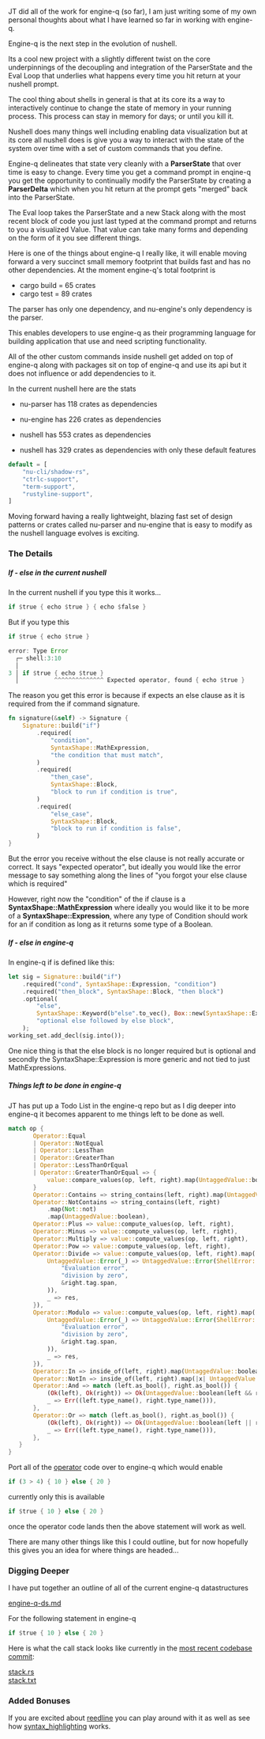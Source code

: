 
JT did all of the work for engine-q (so far), I am just writing some of my own
personal thoughts about what I have learned so far in working with
engine-q.

Engine-q is the next step in the evolution of nushell.

Its a cool new project with a slightly different twist on the core underpinnings of the decoupling and integration of the ParserState and the Eval Loop that underlies what happens every time you hit return at your nushell prompt.

The cool thing about shells in general is that at its core its a way to
interactively continue to change the state of memory in your running process.
This process can stay in memory for days; or until you kill it.

Nushell does many things well including enabling data visualization
but at its core all nushell does is give you a way to interact with the state
of the system over time with a set of custom commands that you define.

Engine-q delineates that state very cleanly with a **ParserState** that over
time is easy to change.  Every time you get a command prompt in enqine-q
you get the opportunity to continually modify the ParserState by creating
a **ParserDelta** which when you hit return at the prompt gets "merged" back
into the ParserState.

The Eval loop takes the ParserState and a new Stack along with the most recent block of code you just last typed at the command prompt and returns to you a visualized Value. That value can take many forms and depending on the form of it you see different things.

Here is one of the things about engine-q I really like, it will enable moving
forward a very succinct small memory footprint that builds fast and has no other
dependencies.  At the moment engine-q's total footprint is

* cargo build = 65 crates
* cargo test  = 89 crates

The parser has only one dependency, and nu-engine's only dependency is the parser.

This enables developers to use engine-q as their programming language for building application that use and need scripting functionality.  

All of the other custom commands inside nushell get added on top of engine-q along with packages sit on top of engine-q and use its api
but it does not influence or add dependencies to it.

In the current nushell here are the stats

* nu-parser has 118 crates as dependencies
* nu-engine has 226 crates as dependencies
* nushell has 553 crates as dependencies

* nushell has 329 crates as dependencies with only these default features

```rust
default = [
    "nu-cli/shadow-rs",
    "ctrlc-support",
    "term-support",
    "rustyline-support",
]
```

Moving forward having a really lightweight, blazing fast set of design patterns
or crates called nu-parser and nu-engine that is easy to modify as the nushell language evolves is exciting.  

### The Details

##### If - else in the current nushell

In the current nushell if you type this it works...

```rust
if $true { echo $true } { echo $false }
```

But if you type this

```rust
if $true { echo $true }

error: Type Error
  ┌─ shell:3:10
  │
3 │ if $true { echo $true }
  │          ^^^^^^^^^^^^^^ Expected operator, found { echo $true }
```

The reason you get this error is because if expects an else clause
as it is required from the if command signature.

```rust
fn signature(&self) -> Signature {
    Signature::build("if")
        .required(
            "condition",
            SyntaxShape::MathExpression,
            "the condition that must match",
        )
        .required(
            "then_case",
            SyntaxShape::Block,
            "block to run if condition is true",
        )
        .required(
            "else_case",
            SyntaxShape::Block,
            "block to run if condition is false",
        )
}
```

But the error you receive without the else clause is not really
accurate or correct.  It says "expected operator", but ideally
you would like the error message to say something along the lines
of "you forgot your else clause which is required"

However, right now the "condition" of the if clause is a
**SyntaxShape::MathExpression** where ideally you would like
it to be more of a **SyntaxShape::Expression**, where any type of Condition
should work for an if condition as long as it returns some type
of a Boolean.

##### If - else in engine-q

In engine-q if is defined like this:

```rust
let sig = Signature::build("if")
    .required("cond", SyntaxShape::Expression, "condition")
    .required("then_block", SyntaxShape::Block, "then block")
    .optional(
        "else",
        SyntaxShape::Keyword(b"else".to_vec(), Box::new(SyntaxShape::Expression)),
        "optional else followed by else block",
    );
working_set.add_decl(sig.into());
```

One nice thing is that the else block is no longer required but
is optional and secondly the SyntaxShape::Expression is more generic
and not tied to just MathExpressions.

##### Things left to be done in engine-q

JT has put up a Todo List in the engine-q repo but as I dig deeper
into engine-q it becomes apparent to me things left to be done as well.

```rust
match op {
       Operator::Equal
       | Operator::NotEqual
       | Operator::LessThan
       | Operator::GreaterThan
       | Operator::LessThanOrEqual
       | Operator::GreaterThanOrEqual => {
           value::compare_values(op, left, right).map(UntaggedValue::boolean)
       }
       Operator::Contains => string_contains(left, right).map(UntaggedValue::boolean),
       Operator::NotContains => string_contains(left, right)
           .map(Not::not)
           .map(UntaggedValue::boolean),
       Operator::Plus => value::compute_values(op, left, right),
       Operator::Minus => value::compute_values(op, left, right),
       Operator::Multiply => value::compute_values(op, left, right),
       Operator::Pow => value::compute_values(op, left, right),
       Operator::Divide => value::compute_values(op, left, right).map(|res| match res {
           UntaggedValue::Error(_) => UntaggedValue::Error(ShellError::labeled_error(
               "Evaluation error",
               "division by zero",
               &right.tag.span,
           )),
           _ => res,
       }),
       Operator::Modulo => value::compute_values(op, left, right).map(|res| match res {
           UntaggedValue::Error(_) => UntaggedValue::Error(ShellError::labeled_error(
               "Evaluation error",
               "division by zero",
               &right.tag.span,
           )),
           _ => res,
       }),
       Operator::In => inside_of(left, right).map(UntaggedValue::boolean),
       Operator::NotIn => inside_of(left, right).map(|x| UntaggedValue::boolean(!x)),
       Operator::And => match (left.as_bool(), right.as_bool()) {
           (Ok(left), Ok(right)) => Ok(UntaggedValue::boolean(left && right)),
           _ => Err((left.type_name(), right.type_name())),
       },
       Operator::Or => match (left.as_bool(), right.as_bool()) {
           (Ok(left), Ok(right)) => Ok(UntaggedValue::boolean(left || right)),
           _ => Err((left.type_name(), right.type_name())),
       },
   }
}
```

Port all of the
[operator](https://github.com/nushell/nushell/blob/main/crates/nu-engine/src/evaluate/operator.rs) code over to engine-q which would enable

```rust
if (3 > 4) { 10 } else { 20 }
```

currently only this is available

```rust
if $true { 10 } else { 20 }
```

once the operator code lands then the above statement will work as well.

There are many other things like this I could outline, but for now
hopefully this gives you an idea for where things are headed...

### Digging Deeper

I have put together an outline of all of the current engine-q datastructures

[engine-q-ds.md](./engine-q-ds.md)

For the following statement in engine-q

```rust
if $true { 10 } else { 20 }
```

Here is what the call stack looks like currently in the
[most recent codebase commit](https://github.com/jntrnr/engine-q/commit/739425431a502df303023942f8edd84f03b3f4cc):

[stack.rs](./stack.rs)   
[stack.txt](./stack.txt)

### Added Bonuses

If you are excited about
[reedline](https://github.com/jntrnr/reedline)
you can play around with it as well as see how
[syntax_highlighting](https://github.com/jntrnr/engine-q/blob/main/crates/nu-cli/src/syntax_highlight.rs) works.
